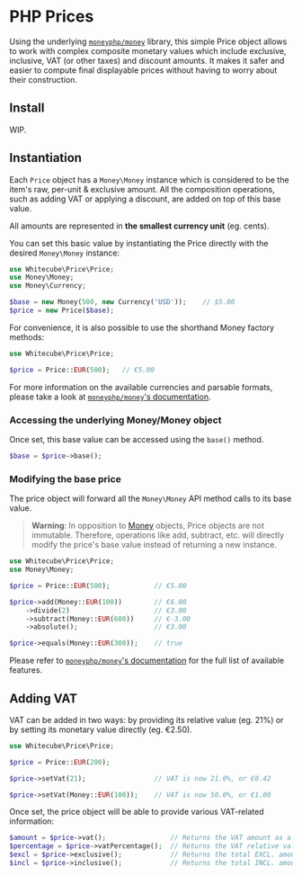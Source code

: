 # PHP Prices

Using the underlying [`moneyphp/money`](https://github.com/moneyphp/money) library, this simple Price object allows to work with complex composite monetary values which include exclusive, inclusive, VAT (or other taxes) and discount amounts. It makes it safer and easier to compute final displayable prices without having to worry about their construction.

## Install

WIP.

## Instantiation

Each `Price` object has a `Money\Money` instance which is considered to be the item's raw, per-unit & exclusive amount. All the composition operations, such as adding VAT or applying a discount, are added on top of this base value.

All amounts are represented in **the smallest currency unit** (eg. cents).

You can set this basic value by instantiating the Price directly with the desired `Money\Money` instance:

```php
use Whitecube\Price\Price;
use Money\Money;
use Money\Currency;

$base = new Money(500, new Currency('USD'));    // $5.00
$price = new Price($base);
```

For convenience, it is also possible to use the shorthand Money factory methods:

```php
use Whitecube\Price\Price;

$price = Price::EUR(500);   // €5.00
```

For more information on the available currencies and parsable formats, please take a look at [`moneyphp/money`'s documentation](http://moneyphp.org/).

### Accessing the underlying Money/Money object

Once set, this base value can be accessed using the `base()` method.

```php
$base = $price->base();
```

### Modifying the base price

The price object will forward all the `Money\Money` API method calls to its base value.

> **Warning**: In opposition to [Money](https://github.com/moneyphp/money) objects, Price objects are not immutable. Therefore, operations like add, subtract, etc. will directly modify the price's base value instead of returning a new instance.

```php
use Whitecube\Price\Price;
use Money\Money;

$price = Price::EUR(500);           // €5.00

$price->add(Money::EUR(100))        // €6.00
    ->divide(2)                     // €3.00
    ->subtract(Money::EUR(600))     // €-3.00
    ->absolute();                   // €3.00

$price->equals(Money::EUR(300));    // true
```

Please refer to [`moneyphp/money`'s documentation](http://moneyphp.org/) for the full list of available features.

## Adding VAT

VAT can be added in two ways: by providing its relative value (eg. 21%) or by setting its monetary value directly (eg. €2.50).

```php
use Whitecube\Price\Price;

$price = Price::EUR(200);

$price->setVat(21);                 // VAT is now 21.0%, or €0.42

$price->setVat(Money::EUR(100));    // VAT is now 50.0%, or €1.00
```

Once set, the price object will be able to provide various VAT-related information:

```php
$amount = $price->vat();                // Returns the VAT amount as a Money\Money instance
$percentage = $price->vatPercentage();  // Returns the VAT relative value as a float (eg. 21.0)
$excl = $price->exclusive();            // Returns the total EXCL. amount (without VAT) as a Money\Money instance
$incl = $price->inclusive();            // Returns the total INCL. amount (with VAT) as a Money\Money instance
```